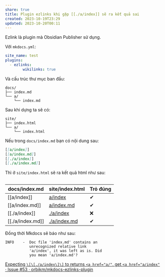 ```yaml
---
share: true
title: Plugin ezlinks khi gặp [[./a/index]] sẽ ra kết quả sai
created: 2023-10-19T23:29
updated: 2023-10-20T00:11
---
```

Ezlink là plugin mà Obsidian Publisher sử dụng.

Với `mkdocs.yml`:
```yaml
site_name: test
plugins:
  - ezlinks:
        wikilinks: true
```

Và cấu trúc thư mục ban đầu:
```
docs/ 
├── index.md 
└── a/ 
	└── index.md
```
Sau khi dựng ta sẽ có:
```
site/ 
├── index.html
└── a/ 
	└── index.html
```

Nếu trong `docs/index.md` bạn có nội dung sau:
```markdown
[[a/index]]
[[a/index.md]]
[[./a/index]]
[[./a/index.md]]
```
Thì ở `site/index.html` sẽ ra kết quả html như sau:
```html
```

| docs/index.md    | site/index.html                                    | Trỏ đúng |
| ---------------- | -------------------------------------------------- | -------- |
| [[a/index]]      | <a href="a/" title="a/index">a/index</a>           | ✔        |
| [[a/index.md]]   | <a href="a/" title="a/index.md">a/index.md</a>     | ✔        |
| [[./a/index]]    | <a href="a/index" title="./a/index">./a/index</a>  | ❌        |
| [[./a/index.md]] | <a href="a/" title="./a/index.md">./a/index.md</a> | ✔       |

Đồng thời Mkdocs sẽ báo như sau:
```
INFO    -  Doc file 'index.md' contains an
           unrecognized relative link
           'a/index', it was left as is. Did  
           you mean 'a/index.md'?
```

[Expecting `\[\[./a/index\]\]` to returns `<a href="a/"`, get `<a href="a/index"` · Issue #53 · orbikm/mkdocs-ezlinks-plugin](https://github.com/orbikm/mkdocs-ezlinks-plugin/issues/53 "Expecting `[[./a/index]]` to returns `&lt;a href=&quot;a/&quot;`, get `&lt;a href=&quot;a/index&quot;` · Issue #53 · orbikm/mkdocs-ezlinks-plugin")